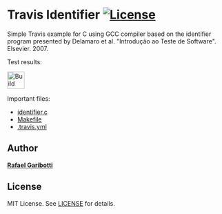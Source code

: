 Travis Identifier [![License][license-img]][license-url]
=
Simple Travis example for C using GCC compiler based on the identifier program presented by Delamaro et al. "Introdução ao Teste de Software". Elsevier. 2007.

Test results:

[<img alt="Build Status" src="https://travis-ci.org/guibronzatti/WarmUp.svg?branch=main" height="40">][travis-url]

Important files:

* [identifier.c](identifier.c)
* [Makefile](Makefile)
* [.travis.yml](.travis.yml)


Author
------
[**Rafael Garibotti**](https://br.linkedin.com/in/rafaelgaribotti)


License
-------
MIT License. See [LICENSE](LICENSE) for details.

[main-url]: https://github.com/guibronzatti/WarmUp
[readme-url]: https://github.com/guibronzatti/WarmUp/blob/main/README.md
[license-url]: https://github.com/guibronzatti/WarmUp/blob/main/LICENSE
[license-img]: https://img.shields.io/github/license/rsp/travis-hello-modern-cpp.svg
[travis-url]: https://travis-ci.org/guibronzatti/WarmUp
[travis-img]: https://travis-ci.org/guibronzatti/WarmUP.svg?branch=master
[github-follow-url]: https://github.com/guibronzatti
